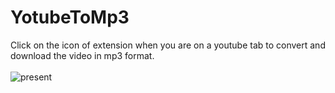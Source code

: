 # YotubeToMp3

Click on the icon of extension when you are on a youtube tab to convert and download the video in mp3 format.
<br/>
<br/>
![present](https://user-images.githubusercontent.com/47028393/81024777-2ae61780-8e7d-11ea-8e1c-379e1d3f93a7.gif)

